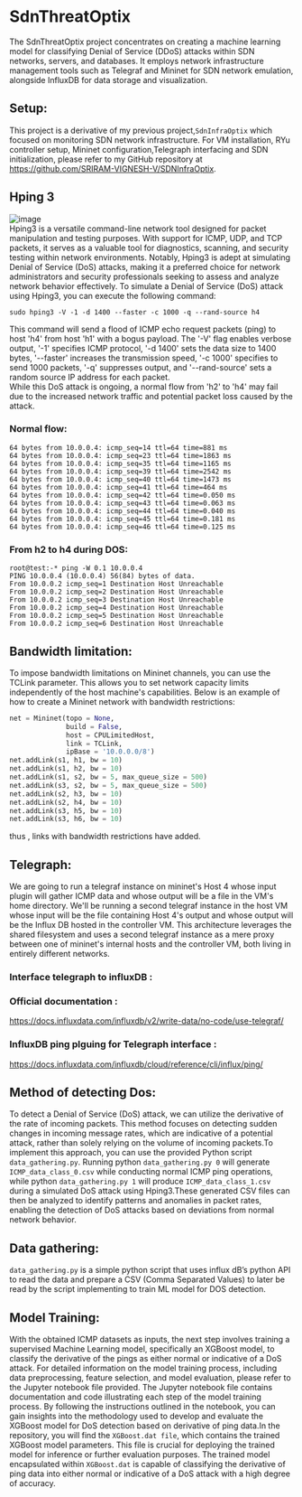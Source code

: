 # SdnThreatOptix
The SdnThreatOptix project concentrates on creating a machine learning model for classifying Denial of Service (DDoS) attacks within SDN networks, servers, and databases. It employs network infrastructure management tools such as Telegraf and Mininet for SDN network emulation, alongside InfluxDB for data storage and visualization.

## Setup:
This project is a derivative of my previous project,`SdnInfraOptix` which focused on monitoring SDN network infrastructure. For VM installation, RYu controller setup, Mininet configuration,Telegraph interfacing and SDN initialization, please refer to my GitHub repository at https://github.com/SRIRAM-VIGNESH-V/SDNInfraOptix.

## Hping 3
![image](https://github.com/SRIRAM-VIGNESH-V/SdnThreatOptix/assets/159048515/fc99e2cc-de44-46e5-aa1d-6e772ea9eb4e)<br>
Hping3 is a versatile command-line network tool designed for packet manipulation and testing purposes. With support for ICMP, UDP, and TCP packets, it serves as a valuable tool for diagnostics, scanning, and security testing within network environments. Notably, Hping3 is adept at simulating Denial of Service (DoS) attacks, making it a preferred choice for network administrators and security professionals seeking to assess and analyze network behavior effectively.
To simulate a Denial of Service (DoS) attack using Hping3, you can execute the following command:<br>
```
sudo hping3 -V -1 -d 1400 --faster -c 1000 -q --rand-source h4
```
This command will send a flood of ICMP echo request packets (ping) to host 'h4' from host 'h1' with a bogus payload. The '-V' flag enables verbose output, '-1' specifies ICMP protocol, '-d 1400' sets the data size to 1400 bytes, '--faster' increases the transmission speed, '-c 1000' specifies to send 1000 packets, '-q' suppresses output, and '--rand-source' sets a random source IP address for each packet.<br>
While this DoS attack is ongoing, a normal flow from 'h2' to 'h4' may fail due to the increased network traffic and potential packet loss caused by the attack.<br>
### Normal flow:<br>
```
64 bytes from 10.0.0.4: icmp_seq=14 ttl=64 time=881 ms
64 bytes from 10.0.0.4: icmp_seq=23 ttl=64 time=1863 ms
64 bytes from 10.0.0.4: icmp_seq=35 ttl=64 time=1165 ms
64 bytes from 10.0.0.4: icmp_seq=39 ttl=64 time=2542 ms
64 bytes from 10.0.0.4: icmp_seq=40 ttl=64 time=1473 ms
64 bytes from 10.0.0.4: icmp_seq=41 ttl=64 time=464 ms
64 bytes from 10.0.0.4: icmp_seq=42 ttl=64 time=0.050 ms
64 bytes from 10.0.0.4: icmp_seq=43 ttl=64 time=0.063 ms
64 bytes from 10.0.0.4: icmp_seq=44 ttl=64 time=0.040 ms
64 bytes from 10.0.0.4: icmp_seq=45 ttl=64 time=0.181 ms
64 bytes from 10.0.0.4: icmp_seq=46 ttl=64 time=0.125 ms
```
### From h2 to h4 during DOS:<br>
```
root@test:-* ping -W 0.1 10.0.0.4
PING 10.0.0.4 (10.0.0.4) 56(84) bytes of data.
From 10.0.0.2 icmp_seq=1 Destination Host Unreachable
From 10.0.0.2 icmp_seq=2 Destination Host Unreachable
From 10.0.0.2 icmp_seq=3 Destination Host Unreachable
From 10.0.0.2 icmp_seq=4 Destination Host Unreachable
From 10.0.0.2 icmp_seq=5 Destination Host Unreachable
From 10.0.0.2 icmp_seq=6 Destination Host Unreachable
```
## Bandwidth limitation: 
To impose bandwidth limitations on Mininet channels, you can use the TCLink parameter. This allows you to set network capacity limits independently of the host machine's capabilities. Below is an example of how to create a Mininet network with bandwidth restrictions:<br>
```python
net = Mininet(topo = None,
              build = False,
              host = CPULimitedHost,
              link = TCLink,
              ipBase = '10.0.0.0/8')
net.addLink(s1, h1, bw = 10)
net.addLink(s1, h2, bw = 10)
net.addLink(s1, s2, bw = 5, max_queue_size = 500)
net.addLink(s3, s2, bw = 5, max_queue_size = 500)
net.addLink(s2, h3, bw = 10)
net.addLink(s2, h4, bw = 10)
net.addLink(s3, h5, bw = 10)
net.addLink(s3, h6, bw = 10)
```
thus , links with bandwidth restrictions have added.

## Telegraph:
We are going to run a telegraf instance on mininet's Host 4 whose input plugin will gather ICMP data and whose output will be a file in the VM's home directory. We'll be running a second telegraf instance in the host VM whose input will be the file containing Host 4's output and whose output will be the Influx DB hosted in the controller VM. This architecture leverages the shared filesystem and uses a second telegraf instance as a mere proxy between one of mininet's internal hosts and the controller VM, both living in entirely different networks.
### Interface telegraph to influxDB :
### Official documentation :
https://docs.influxdata.com/influxdb/v2/write-data/no-code/use-telegraf/
### InfluxDB ping plguing for Telegraph interface :
https://docs.influxdata.com/influxdb/cloud/reference/cli/influx/ping/

## Method of detecting Dos:
To detect a Denial of Service (DoS) attack, we can utilize the derivative of the rate of incoming packets. This method focuses on detecting sudden changes in incoming message rates, which are indicative of a potential attack, rather than solely relying on the volume of incoming packets.To implement this approach, you can use the provided Python script `data_gathering.py`. Running python `data_gathering.py 0` will generate `ICMP_data_class_0.csv` while conducting normal ICMP ping operations, while python `data_gathering.py 1` will produce `ICMP_data_class_1.csv` during a simulated DoS attack using Hping3.These generated CSV files can then be analyzed to identify patterns and anomalies in packet rates, enabling the detection of DoS attacks based on deviations from normal network behavior.
## Data gathering:
`data_gathering.py` is a simple python script that uses influx dB’s python API to read the data and prepare a CSV (Comma Separated Values) to later be read by the script implementing to train ML model for DOS detection.
## Model Training:
With the obtained ICMP datasets as inputs, the next step involves training a supervised Machine Learning model, specifically an XGBoost model, to classify the derivative of the pings as either normal or indicative of a DoS attack. For detailed information on the model training process, including data preprocessing, feature selection, and model evaluation, please refer to the Jupyter notebook file provided.
The Jupyter notebook file contains documentation and code illustrating each step of the model training process. By following the instructions outlined in the notebook, you can gain insights into the methodology used to develop and evaluate the XGBoost model for DoS detection based on derivative of ping data.In the repository, you will find the `XGBoost.dat file`, which contains the trained XGBoost model parameters. This file is crucial for deploying the trained model for inference or further evaluation purposes. The trained model encapsulated within `XGBoost.dat` is capable of classifying the derivative of ping data into either normal or indicative of a DoS attack with a high degree of accuracy.











